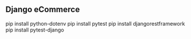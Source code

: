 ## Django eCommerce

pip install python-dotenv
pip install pytest
pip install djangorestframework
pip install pytest-django

